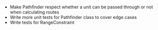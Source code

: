 - Make Pathfinder respect whether a unit can be passed through or not when calculating routes
- Write more unit tests for Pathfinder class to cover edge cases
- Write tests for RangeConstraint
